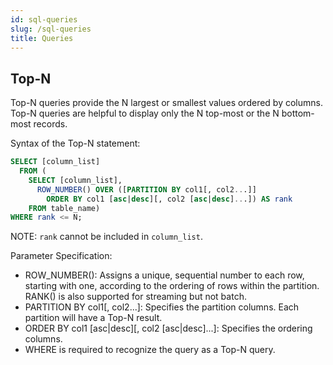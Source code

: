 ```yaml
---
id: sql-queries
slug: /sql-queries
title: Queries
---
```


## Top-N

Top-N queries provide the N largest or smallest values ordered by columns. Top-N queries are helpful to display only the N top-most or the N bottom-most records.

Syntax of the Top-N statement:
```sql
SELECT [column_list] 
  FROM (
    SELECT [column_list], 
      ROW_NUMBER() OVER ([PARTITION BY col1[, col2...]] 
        ORDER BY col1 [asc|desc][, col2 [asc|desc]...]) AS rank 
    FROM table_name)
WHERE rank <= N;
```

NOTE: `rank` cannot be included in `column_list`.

Parameter Specification:

<ul>
  <li>
    ROW_NUMBER(): Assigns a unique, sequential number to each row, starting with one, according to the ordering of rows within the partition. RANK() is also supported for streaming but not batch.
  </li>
  <li>
    PARTITION BY col1[, col2...]: Specifies the partition columns. Each partition will have a Top-N result.
  </li>
  <li>
    ORDER BY col1 [asc|desc][, col2 [asc|desc]...]: Specifies the ordering columns.
  </li>
  <li>
    WHERE is required to recognize the query as a Top-N query.
  </li>
</ul>
